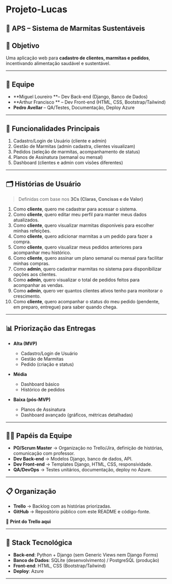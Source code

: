 # Projeto-Lucas
## 🥗 APS – Sistema de Marmitas Sustentáveis  

## 🎯 Objetivo
Uma aplicação web para **cadastro de clientes, marmitas e pedidos**, incentivando alimentação saudável e sustentável.  

---

## 👥 Equipe
- **Miguel Loureiro **– Dev Back-end (Django, Banco de Dados)  
- **Arthur Francisco ** – Dev Front-end (HTML, CSS, Bootstrap/Tailwind)  
- **Pedro Avellar** – QA/Testes, Documentação, Deploy Azure  
---

## 📌 Funcionalidades Principais
1. Cadastro/Login de Usuário (cliente e admin)  
2. Gestão de Marmitas (admin cadastra, clientes visualizam)  
3. Pedidos (seleção de marmitas, acompanhamento de status)  
4. Planos de Assinatura (semanal ou mensal)  
5. Dashboard (clientes e admin com visões diferentes)  

---

## 🗂 Histórias de Usuário
> Definidas com base nos **3Cs (Claras, Concisas e de Valor)**  

1. Como **cliente**, quero me cadastrar para acessar o sistema.  
2. Como **cliente**, quero editar meu perfil para manter meus dados atualizados.  
3. Como **cliente**, quero visualizar marmitas disponíveis para escolher minhas refeições.  
4. Como **cliente**, quero adicionar marmitas a um pedido para fazer a compra.  
5. Como **cliente**, quero visualizar meus pedidos anteriores para acompanhar meu histórico.  
6. Como **cliente**, quero assinar um plano semanal ou mensal para facilitar minhas compras.  
7. Como **admin**, quero cadastrar marmitas no sistema para disponibilizar opções aos clientes.  
8. Como **admin**, quero visualizar o total de pedidos feitos para acompanhar as vendas.  
9. Como **admin**, quero ver quantos clientes ativos tenho para monitorar o crescimento.  
10. Como **cliente**, quero acompanhar o status do meu pedido (pendente, em preparo, entregue) para saber quando chega.  

---

## 📊 Priorização das Entregas
- **Alta (MVP)**  
  - Cadastro/Login de Usuário  
  - Gestão de Marmitas  
  - Pedido (criação e status)  

- **Média**  
  - Dashboard básico  
  - Histórico de pedidos  

- **Baixa (pós-MVP)**  
  - Planos de Assinatura  
  - Dashboard avançado (gráficos, métricas detalhadas)  

---

## 🧑‍💻 Papéis da Equipe
- **PO/Scrum Master** → Organização no Trello/Jira, definição de histórias, comunicação com professor.  
- **Dev Back-end** → Modelos Django, banco de dados, API.  
- **Dev Front-end** → Templates Django, HTML, CSS, responsividade.  
- **QA/DevOps** → Testes unitários, documentação, deploy no Azure.  

---

## 📋 Organização
- **Trello** → Backlog com as histórias priorizadas.  
- **GitHub** → Repositório público com este README e código-fonte.  

📎 **Print do Trello aqui**  

---

## 🚀 Stack Tecnológica
- **Back-end**: Python + Django (sem Generic Views nem Django Forms)  
- **Banco de Dados**: SQLite (desenvolvimento) / PostgreSQL (produção)  
- **Front-end**: HTML, CSS (Bootstrap/Tailwind)  
- **Deploy**: Azure  

---

